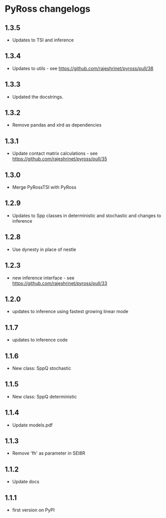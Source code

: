 # PyRoss changelogs

## 1.3.5
* Updates to TSI and inference 

## 1.3.4
* Updates to utils - see https://github.com/rajeshrinet/pyross/pull/38

## 1.3.3
* Updated the docstrings. 

## 1.3.2
* Remove pandas and xlrd as dependencies

## 1.3.1 
* Update contact matrix calculations  - see https://github.com/rajeshrinet/pyross/pull/35

## 1.3.0 
* Merge PyRossTSI with PyRoss

## 1.2.9 
* Updates to Spp classes in deterministic and stochastic and changes to inference 

## 1.2.8 
* Use dynesty in place of nestle 

## 1.2.3
* new inference interface - see https://github.com/rajeshrinet/pyross/pull/33


## 1.2.0
* updates to inference using fastest growing linear mode

## 1.1.7 
* updates to inference code

## 1.1.6 
* New class: SppQ stochastic

## 1.1.5 
* New class: SppQ deterministic 

## 1.1.4 
* Update models.pdf

## 1.1.3 
* Remove 'fh' as parameter in SEI8R

## 1.1.2 
* Update docs

## 1.1.1 
* first version on PyPI
